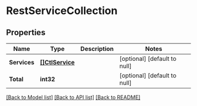 # RestServiceCollection

## Properties
Name | Type | Description | Notes
------------ | ------------- | ------------- | -------------
**Services** | [**[]CtlService**](ctlService.md) |  | [optional] [default to null]
**Total** | **int32** |  | [optional] [default to null]

[[Back to Model list]](../../README.md#documentation-for-models) [[Back to API list]](../../README.md#documentation-for-api-endpoints) [[Back to README]](../../README.md)


